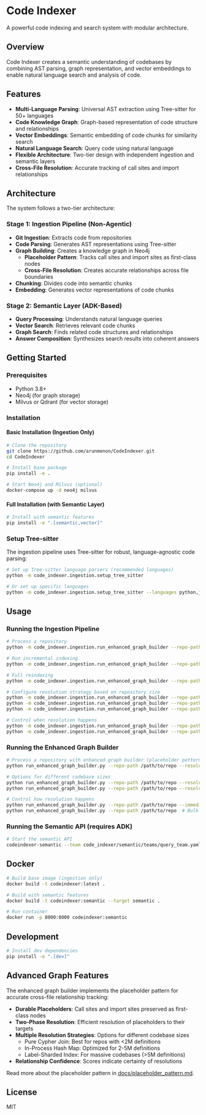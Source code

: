 # Code Indexer

A powerful code indexing and search system with modular architecture.

## Overview

Code Indexer creates a semantic understanding of codebases by combining AST parsing, graph representation, and vector embeddings to enable natural language search and analysis of code.

## Features

- **Multi-Language Parsing**: Universal AST extraction using Tree-sitter for 50+ languages
- **Code Knowledge Graph**: Graph-based representation of code structure and relationships
- **Vector Embeddings**: Semantic embedding of code chunks for similarity search
- **Natural Language Search**: Query code using natural language
- **Flexible Architecture**: Two-tier design with independent ingestion and semantic layers
- **Cross-File Resolution**: Accurate tracking of call sites and import relationships

## Architecture

The system follows a two-tier architecture:

### Stage 1: Ingestion Pipeline (Non-Agentic)
- **Git Ingestion**: Extracts code from repositories
- **Code Parsing**: Generates AST representations using Tree-sitter
- **Graph Building**: Creates a knowledge graph in Neo4j
  - **Placeholder Pattern**: Tracks call sites and import sites as first-class nodes
  - **Cross-File Resolution**: Creates accurate relationships across file boundaries
- **Chunking**: Divides code into semantic chunks
- **Embedding**: Generates vector representations of code chunks

### Stage 2: Semantic Layer (ADK-Based)
- **Query Processing**: Understands natural language queries
- **Vector Search**: Retrieves relevant code chunks
- **Graph Search**: Finds related code structures and relationships
- **Answer Composition**: Synthesizes search results into coherent answers

## Getting Started

### Prerequisites

- Python 3.8+
- Neo4j (for graph storage)
- Milvus or Qdrant (for vector storage)

### Installation

#### Basic Installation (Ingestion Only)

```bash
# Clone the repository
git clone https://github.com/arunmenon/CodeIndexer.git
cd CodeIndexer

# Install base package
pip install -e .

# Start Neo4j and Milvus (optional)
docker-compose up -d neo4j milvus
```

#### Full Installation (with Semantic Layer)

```bash
# Install with semantic features
pip install -e ".[semantic,vector]"
```

### Setup Tree-sitter

The ingestion pipeline uses Tree-sitter for robust, language-agnostic code parsing:

```bash
# Set up Tree-sitter language parsers (recommended languages)
python -m code_indexer.ingestion.setup_tree_sitter

# Or set up specific languages
python -m code_indexer.ingestion.setup_tree_sitter --languages python,javascript,typescript,java
```

## Usage

### Running the Ingestion Pipeline

```bash
# Process a repository
python -m code_indexer.ingestion.run_enhanced_graph_builder --repo-path /path/to/repo --output-dir ./results

# Run incremental indexing
python -m code_indexer.ingestion.run_enhanced_graph_builder --repo-path /path/to/repo

# Full reindexing
python -m code_indexer.ingestion.run_enhanced_graph_builder --repo-path /path/to/repo --full-indexing

# Configure resolution strategy based on repository size
python -m code_indexer.ingestion.run_enhanced_graph_builder --repo-path /path/to/repo --resolution-strategy join  # Default, for repos with <2M definitions
python -m code_indexer.ingestion.run_enhanced_graph_builder --repo-path /path/to/repo --resolution-strategy hashmap  # For repos with 2-5M definitions
python -m code_indexer.ingestion.run_enhanced_graph_builder --repo-path /path/to/repo --resolution-strategy sharded  # For massive repos >5M definitions

# Control when resolution happens
python -m code_indexer.ingestion.run_enhanced_graph_builder --repo-path /path/to/repo --immediate-resolution  # Resolve during ingestion
python -m code_indexer.ingestion.run_enhanced_graph_builder --repo-path /path/to/repo  # Bulk resolution at end
```

### Running the Enhanced Graph Builder

```bash
# Process a repository with enhanced graph builder (placeholder pattern)
python run_enhanced_graph_builder.py --repo-path /path/to/repo --resolution-strategy join

# Options for different codebase sizes
python run_enhanced_graph_builder.py --repo-path /path/to/repo --resolution-strategy hashmap  # For medium repos (2-5M definitions)
python run_enhanced_graph_builder.py --repo-path /path/to/repo --resolution-strategy sharded  # For large repos (>5M definitions)

# Control how resolution happens
python run_enhanced_graph_builder.py --repo-path /path/to/repo --immediate-resolution  # Resolve during processing
python run_enhanced_graph_builder.py --repo-path /path/to/repo  # Bulk resolution at the end
```

### Running the Semantic API (requires ADK)

```bash
# Start the semantic API
codeindexer-semantic --team code_indexer/semantic/teams/query_team.yaml --port 8000
```

## Docker

```bash
# Build base image (ingestion only)
docker build -t codeindexer:latest .

# Build with semantic features
docker build -t codeindexer:semantic --target semantic .

# Run container
docker run -p 8000:8000 codeindexer:semantic
```

## Development

```bash
# Install dev dependencies
pip install -e ".[dev]"
```

## Advanced Graph Features

The enhanced graph builder implements the placeholder pattern for accurate cross-file relationship tracking:

- **Durable Placeholders**: Call sites and import sites preserved as first-class nodes
- **Two-Phase Resolution**: Efficient resolution of placeholders to their targets
- **Multiple Resolution Strategies**: Options for different codebase sizes
  - Pure Cypher Join: Best for repos with <2M definitions
  - In-Process Hash Map: Optimized for 2-5M definitions
  - Label-Sharded Index: For massive codebases (>5M definitions)
- **Relationship Confidence**: Scores indicate certainty of resolutions

Read more about the placeholder pattern in [docs/placeholder_pattern.md](docs/placeholder_pattern.md).

## License

MIT